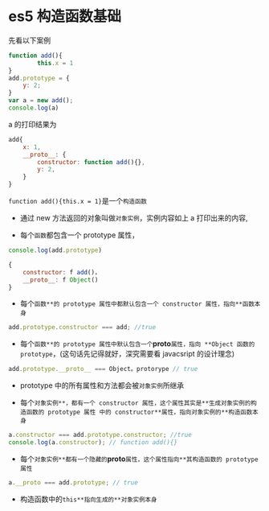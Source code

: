 <!-- Date: 2016-12-28 04:54:51 -->

# es5 构造函数基础

先看以下案例

```js
function add(){
        this.x = 1
}
add.prototype = {
    y: 2;
}
var a = new add();
console.log(a)
```

a 的打印结果为

```js
add{
    x: 1,
    __proto__: {
        constructor: function add(){},
        y: 2,
    }
}
```

`function add(){this.x = 1}`是一个`构造函数`

* 通过 new 方法返回的对象叫做`对象实例`，实例内容如上 a 打印出来的内容,

* 每个`函数`都包含一个 prototype 属性，

```js
console.log(add.prototype)

{
    constructor: f add()，
    __proto__: f Object()
}
```

* 每个`函数**的 prototype 属性中都默认包含一个 constructor 属性，指向**函数本身`

```js
add.prototype.constructor === add; //true
```

* 每个`函数**的 prototype 属性中默认包含一个`__proto__`属性，指向 **Object 函数的 prototype`，(这句话先记得就好，深究需要看 javacsript 的设计理念)

```js
add.prototype.__proto__ === Object。protorype // true
```

* prototype 中的所有属性和方法都会被`对象实例`所继承

* 每个`对象实例**，都有一个 constructor 属性，这个属性其实是**生成对象实例的构造函数的 prototype 属性 中的 constructor**属性，指向对象实例的**构造函数本身`

```js
a.constructor === add.prototype.constructor; //true
console.log(a.constructor); // function add(){}
```

* 每个`对象实例**都有一个隐藏的`__proto__`属性，这个属性指向**其构造函数的 prototype 属性`

```js
a.__proto === add.prototype; // true
```

* 构造函数中的`this**指向生成的**对象实例本身`
